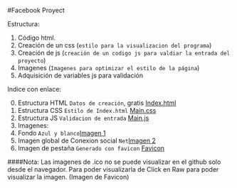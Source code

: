 #Facebook Proyect

Estructura:

1. Código html.
2. Creación de un css (`estilo para la visualizacion del programa`)
3. Creación de js (`creación de un codigo js para valdiar la entrada del proyecto`)
4. Imagenes (`Imagenes para optimizar el estilo de la página`)
5. Adquisición de variables js para validación



Indice con enlace:

0. Estructura HTML `Datos de creación`, gratis [Index.html](https://github.com/Wilver25/Facebook-Project/blob/master/index.html)
0. Estructura CSS `Estilo de Index.html` [Main.css](https://github.com/Wilver25/Facebook-Project/blob/master/Documentos/css/main.css)
0. Estructura JS `Validacion de entrada` [Main.js](https://github.com/Wilver25/Facebook-Project/blob/master/Documentos/js/main.js)
0. Imagenes:
  0. Fondo `Azul y blanco`[Imagen 1](https://github.com/Wilver25/Facebook-Project/blob/master/Documentos/img/FONDOFB.png)
  0. Imagen global de Conexion social `Net`[Imagen 2](https://github.com/Wilver25/Facebook-Project/blob/master/Documentos/img/IMGFB.png)
0. Imagen de pestaña `Generado con favicon` [Favicon](https://github.com/Wilver25/Facebook-Project/blob/master/Documentos/favicon/favicon.ico)


####Nota:
Las imagenes de .ico no se puede visualizar en el github solo desde el navegador. Para poder visualizarla de Click en Raw para poder visualizar la imagen. (Imagen de Favicon)
